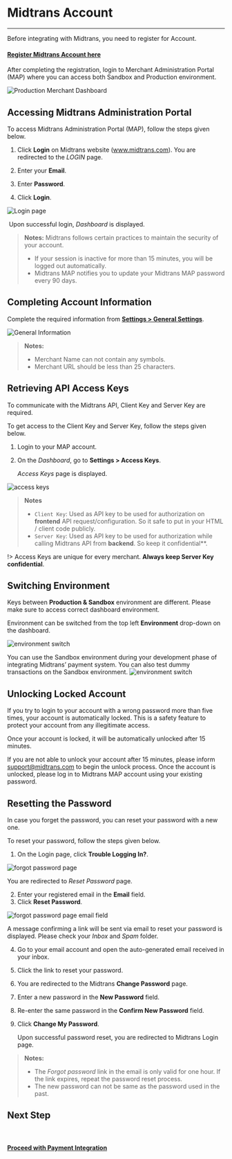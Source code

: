 # Midtrans Account
<hr>

Before integrating with Midtrans, you need to register for Account.

<div class="my-card">

#### [Register Midtrans Account here](https://account.midtrans.com/register)
</div>

After completing the registration, login to Merchant Administration Portal (MAP) where you can access both Sandbox and Production environment.

![Production Merchant Dashboard](./../../asset/image/production-map.png)

## Accessing Midtrans Administration Portal

To access Midtrans Administration Portal (MAP), follow the steps given below.

1. Click **Login** on Midtrans website (www.midtrans.com).
   You are redirected to the *LOGIN* page.
2. Enter your **Email**.
3. Enter **Password**.

4. Click **Login**.

![Login page](./../../asset/image/snap-prep-login-page-url.png)

​	Upon successful login, *Dashboard* is displayed.

> **Notes:** Midtrans follows certain practices to maintain the security of your account.
>
> * If your session is inactive for more than 15 minutes, you will be logged out automatically.
> * Midtrans MAP notifies you to update your Midtrans MAP password every 90 days.

## Completing Account Information

Complete the required information from [**Settings > General Settings**](https://dashboard.sandbox.midtrans.com/settings/general_info).

![General Information](./../../asset/image/snap-prep-general-setting.png)

> **Notes:**
>
> * Merchant Name can not contain any symbols.
> * Merchant URL should be less than 25 characters.

## Retrieving API Access Keys

To communicate with the Midtrans API, Client Key and Server Key are required.

To get access to the Client Key and Server Key, follow the steps given below.

1. Login to your MAP account.

2. On the *Dashboard*, go to **Settings > Access Keys**.

   *Access Keys* page is displayed.

![access keys](./../../asset/image/snap-prep-access-keys.png)

> **Notes**
>
> - `Client Key`: Used as API key to be used for authorization on **frontend** API request/configuration. So it safe to put in your HTML / client code publicly.
> - `Server Key`: Used as API key to be used for authorization while calling Midtrans API from **backend**. So keep it confidential**.

!> Access Keys are unique for every merchant. **Always keep Server Key confidential**.

## Switching Environment

Keys between **Production & Sandbox** environment are different. Please make sure to access correct dashboard environment. 

Environment can be switched from the top left **Environment** drop-down on the dashboard.

![environment switch](./../../asset/image/snap-prep-env-switch.png ':size=300')

You can use the Sandbox environment during your development phase of integrating Midtrans’ payment system. You can also test dummy transactions on the Sandbox environment.
![environment switch](./../../asset/image/snap-prep-env-diff.jpg ':size=400')

## Unlocking Locked Account

If you try to login to your account with a wrong password more than five times, your account is automatically locked. This is a safety feature to protect your account from any illegitimate access.

Once your account is locked, it will be automatically unlocked after 15 minutes. 

If you are not able to unlock your account after 15 minutes, please inform support@midtrans.com to begin the unlock process. Once the account is unlocked, please log in to Midtrans MAP account using your existing password.

## Resetting the Password

In case you forget the password, you can reset your password with a new one.

To reset your password, follow the steps given below.

1. On the Login page, click **Trouble Logging In?**.

![forgot password page](./../../asset/image/snap-prep-login-page.png ':size=300')

You are redirected to *Reset Password* page.

2. Enter your registered email in the **Email** field.
3. Click **Reset Password**.

![forgot password page email field](./../../asset/image/snap-prep-reset-password.png ':size=300')

A message confirming a link will be sent via email to reset your password is displayed. Please check your *Inbox* and *Spam* folder.

4. Go to your email account and open the auto-generated email received in your inbox.

5. Click the link to reset your password.

6. You are redirected to the Midtrans **Change Password** page.

7. Enter a new password in the **New Password** field.

8. Re-enter the same password in the **Confirm New Password** field.

9. Click **Change My Password**.

   Upon successful password reset, you are redirected to Midtrans Login page.


> **Notes:**
>
> - The *Forgot password* link in the email is only valid for one hour. If the link expires, repeat the password reset process.
> - The new password can not be same as the password used in the past.


## Next Step
<br>

<div class="my-card">

#### [Proceed with Payment Integration](/en/payments/overview.md)
</div>